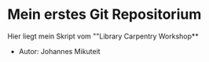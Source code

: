 # Mein erstes Git Repositorium
Hier liegt mein Skript vom ""Library Carpentry Workshop**

- Autor: Johannes Mikuteit
